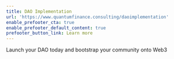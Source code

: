 ```yaml
---
title: DAO Implementation
url: 'https://www.quantumfinance.consulting/daoimplementation'
enable_prefooter_cta: true
enable_prefooter_default_content: true
prefooter_button_link: Learn more
---
```


Launch your DAO today and bootstrap your community onto Web3
